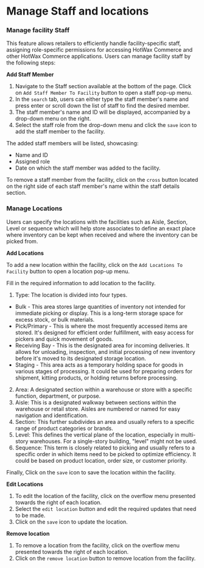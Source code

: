 # Manage Staff and locations

### Manage facility Staff

This feature allows retailers to efficiently handle facility-specific staff, assigning role-specific permissions for accessing HotWax Commerce and other HotWax Commerce applications. Users can manage facility staff by the following steps:

**Add Staff Member**

1. Navigate to the Staff section available at the bottom of the page. Click on `Add Staff Member To Facility` button to open a staff pop-up menu.
2. In the `search` tab, users can either type the staff member's name and press enter or scroll down the list of staff to find the desired member.
3. The staff member's name and ID will be displayed, accompanied by a drop-down menu on the right.
4. Select the staff role from the drop-down menu and click the `save` icon to add the staff member to the facility.

The added staff members will be listed, showcasing:

* Name and ID
* Assigned role
* Date on which the staff member was added to the facility.

To remove a staff member from the facility, click on the `cross` button located on the right side of each staff member's name within the staff details section.

### Manage Locations

Users can specify the locations with the facilities such as Aisle, Section, Level or sequence which will help store associates to define an exact place where inventory can be kept when received and where the inventory can be picked from.

**Add Locations**

To add a new location within the facility, click on the `Add Locations To Facility` button to open a location pop-up menu.

Fill in the required information to add location to the facility.

1. Type: The location is divided into four types.

* Bulk - This area stores large quantities of inventory not intended for immediate picking or display. This is a long-term storage space for excess stock, or bulk materials.
* Pick/Primary - This is where the most frequently accessed items are stored. It's designed for efficient order fulfillment, with easy access for pickers and quick movement of goods.
* Receiving Bay - This is the designated area for incoming deliveries. It allows for unloading, inspection, and initial processing of new inventory before it's moved to its designated storage location.
* Staging - This area acts as a temporary holding space for goods in various stages of processing. It could be used for preparing orders for shipment, kitting products, or holding returns before processing.

2. Area: A designated section within a warehouse or store with a specific function, department, or purpose.
3. Aisle: This is a designated walkway between sections within the warehouse or retail store. Aisles are numbered or named for easy navigation and identification.
4. Section: This further subdivides an area and usually refers to a specific range of product categories or brands.
5. Level: This defines the vertical plane of the location, especially in multi-story warehouses. For a single-story building, "level" might not be used.
6. Sequence: This term is closely related to picking and usually refers to a specific order in which items need to be picked to optimize efficiency. It could be based on product location, order size, or customer priority.

Finally, Click on the `save` icon to save the location within the facility.

**Edit Locations**

1. To edit the location of the facility, click on the overflow menu presented towards the right of each location.
2. Select the `edit location` button and edit the required updates that need to be made.
3. Click on the `save` icon to update the location.

**Remove location**

1. To remove a location from the facility, click on the overflow menu presented towards the right of each location.
2. Click on the `remove location` button to remove location from the facility.
